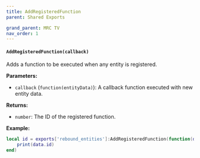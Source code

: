 ```yaml
--- 
title: AddRegisteredFunction 
parent: Shared Exports 

grand_parent: MRC TV 
nav_order: 1 
--- 
```

#### `AddRegisteredFunction(callback)`
Adds a function to be executed when any entity is registered.

**Parameters:**
- `callback` (`function(entityData)`): A callback function executed with new entity data.

**Returns:**
- `number`: The ID of the registered function.

**Example:**
```lua
local id = exports['rebound_entities']:AddRegisteredFunction(function(data) 
    print(data.id)
end)
```

